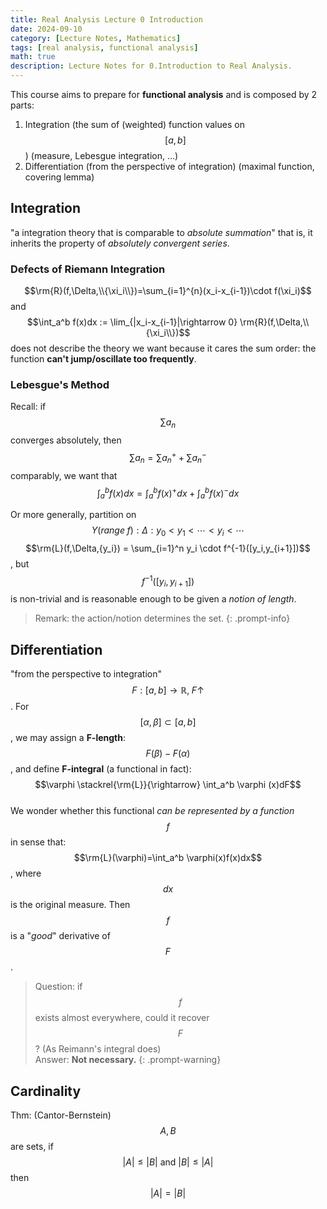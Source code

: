 ```yaml
---
title: Real Analysis Lecture 0 Introduction
date: 2024-09-10
category: [Lecture Notes, Mathematics]
tags: [real analysis, functional analysis]
math: true
description: Lecture Notes for 0.Introduction to Real Analysis.
---
```

This course aims to prepare for **functional analysis** and is composed by 2 parts:
1. Integration (the sum of (weighted) function values on $$[a,b]$$) (measure, Lebesgue integration, ...)
2. Differentiation (from the perspective of integration) (maximal function, covering lemma)

## Integration
"a integration theory that is comparable to *absolute summation*"
that is, it inherits the property of *absolutely convergent series*.
### Defects of Riemann Integration
$$\rm{R}(f,\Delta,\\{\xi_i\\})=\sum_{i=1}^{n}(x_i-x_{i-1})\cdot f(\xi_i)$$ and 
$$\int_a^b f(x)dx := \lim_{|x_i-x_{i-1}|\rightarrow 0} \rm{R}(f,\Delta,\\{\xi_i\\})$$ does not describe the theory we want because it cares the sum order: the function **can't jump/oscillate too frequently**.
### Lebesgue's Method
Recall: if $$\sum a_n$$ converges absolutely, then $$\sum a_n = \sum a_n^+ + \sum a_n^-$$
comparably, we want that $$\int_a^b f(x)dx = \int_a^b f(x)^+dx + \int_a^b f(x)^-dx$$

Or more generally, partition on $$Y(range\; f): \Delta:y_0<y_1<\cdots<y_i<\cdots$$
$$\rm{L}(f,\Delta,{y_i}) = \sum_{i=1}^n y_i \cdot f^{-1}([y_i,y_{i+1}])$$, but $$f^{-1}([y_i,y_{i+1}])$$ is non-trivial and is reasonable enough to be given a *notion of length*.
> Remark: the action/notion determines the set.
{: .prompt-info}
## Differentiation
"from the perspective to integration" <br>
$$F:[a,b]\rightarrow\mathbb{R},\; F\uparrow$$.
For $$[\alpha,\beta] \subset [a,b]$$, we may assign a **F-length**: $$F(\beta) - F(\alpha)$$, and define **F-integral** (a functional in fact): $$\varphi \stackrel{\rm{L}}{\rightarrow} \int_a^b \varphi (x)dF$$ <br>
We wonder whether this functional *can be represented by a function* $$f$$ in sense that: $$\rm{L}(\varphi)=\int_a^b \varphi(x)f(x)dx$$, where $$dx$$ is the original measure.
Then $$f$$ is a "*good*" derivative of $$F$$.

> Question: if $$f$$ exists almost everywhere, could it recover $$F$$? (As Reimann's integral does) <br>
> Answer: **Not necessary.**
{: .prompt-warning}

## Cardinality
Thm: (Cantor-Bernstein) $$A,B$$ are sets, if $$|A|\leq |B| \text{ and } |B|\leq|A|$$ then $$|A|=|B|$$
